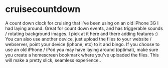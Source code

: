 cruisecountdown
===============

A count down clock for cruising that I've been using on an old iPhone 3G I had laying around.  Great for count down events, and has triggerable sounds / rotating background images. I pick at it here and there adding features :) You can also use another device, just upload the files to your website / webserver, point your device (iphone, etc) to it and bingo.  If you choose to use an old iPhone / iPod you may have laying around (optimal), make sure you create a homescreen bookmark where you've uploaded the files.  This will make a pretty slick, seamless experience.. 
